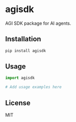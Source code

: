 # agisdk

AGI SDK package for AI agents.

## Installation

```bash
pip install agisdk
```

## Usage

```python
import agisdk

# Add usage examples here
```

## License

MIT